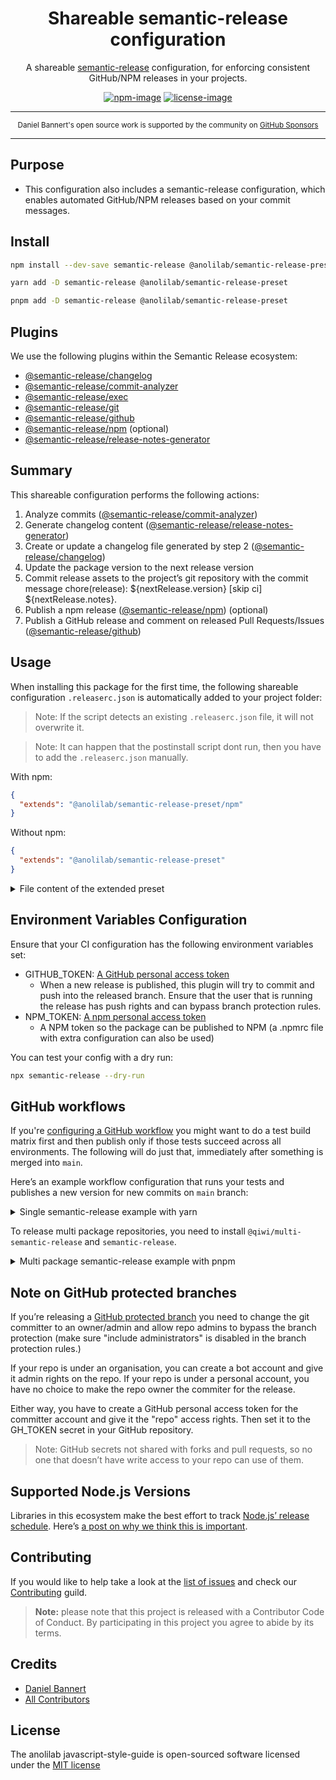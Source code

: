 <div align="center">
<h1>Shareable semantic-release configuration</h1>

A shareable [semantic-release](https://github.com/semantic-release/semantic-release) configuration, for enforcing consistent  GitHub/NPM releases in your projects.

[![npm-image]][npm-url] [![license-image]][license-url]

</div>

---

<div align="center">
    <p>
        <sup>
            Daniel Bannert's open source work is supported by the community on <a href="https://github.com/sponsors/prisis">GitHub Sponsors</a>
        </sup>
    </p>
</div>

---

## Purpose

- This configuration also includes a semantic-release configuration, which enables automated GitHub/NPM releases based on your commit messages.

## Install

```bash
npm install --dev-save semantic-release @anolilab/semantic-release-preset
```

```sh
yarn add -D semantic-release @anolilab/semantic-release-preset
```

```sh
pnpm add -D semantic-release @anolilab/semantic-release-preset
```

## Plugins

We use the following plugins within the Semantic Release ecosystem:

- [@semantic-release/changelog][3]
- [@semantic-release/commit-analyzer][1]
- [@semantic-release/exec][5]
- [@semantic-release/git][6]
- [@semantic-release/github][4]
- [@semantic-release/npm][7] (optional)
- [@semantic-release/release-notes-generator][2]

## Summary

This shareable configuration performs the following actions:

1. Analyze commits ([@semantic-release/commit-analyzer][1])
2. Generate changelog content ([@semantic-release/release-notes-generator][2])
3. Create or update a changelog file generated by step 2 ([@semantic-release/changelog][3])
4. Update the package version to the next release version
5. Commit release assets to the project’s git repository with the commit message chore(release): ${nextRelease.version} [skip ci] ${nextRelease.notes}.
6. Publish a npm release ([@semantic-release/npm][4]) (optional)
7. Publish a GitHub release and comment on released Pull Requests/Issues ([@semantic-release/github][4])

## Usage

When installing this package for the first time, the following shareable configuration `.releaserc.json` is automatically added to your project folder:

> Note: If the script detects an existing `.releaserc.json` file, it will not overwrite it.

> Note: It can happen that the postinstall script dont run, then you have to add the `.releaserc.json` manually.

With npm:

```json
{
  "extends": "@anolilab/semantic-release-preset/npm"
}
```

Without npm:

```json
{
  "extends": "@anolilab/semantic-release-preset"
}
```
<details>
<summary>File content of the extended preset</summary>

```json5
{
    "branches": [
        "+([0-9])?(.{+([0-9]),x}).x",
        "main",
        "next",
        "next-major",
        {
            "name": "beta",
            "prerelease": true
        },
        {
            "name": "alpha",
            "prerelease": true
        }
    ],
    "plugins": [
        [
            "@semantic-release/commit-analyzer",
            {
                "preset": "conventionalcommits"
            }
        ],
        [
            "@semantic-release/release-notes-generator",
            {
                "preset": "conventionalcommits"
            }
        ],
        "@semantic-release/changelog",
        "@semantic-release/npm", // optional
        [
            "@semantic-release/git",
            {
                "message": "chore(release): ${nextRelease.gitTag} [skip ci]\\n\\n${nextRelease.notes}"
            }
        ],
        [
            "@semantic-release/github",
            {
                "successComment": false,
                "failComment": false
            }
        ]
    ]
}
```
</details>


## Environment Variables Configuration

Ensure that your CI configuration has the following environment variables set:

- GITHUB_TOKEN: [A GitHub personal access token](https://docs.github.com/en/authentication/keeping-your-account-and-data-secure/creating-a-personal-access-token)
  - When a new release is published, this plugin will try to commit and push into the released branch. Ensure that the user that is running the release has push rights and can bypass branch protection rules.
- NPM_TOKEN: [A npm personal access token](https://www.npmjs.com/package/settings)
  - A NPM token so the package can be published to NPM (a .npmrc file with extra configuration can also be used)

You can test your config with a dry run:

```sh
npx semantic-release --dry-run
```

## GitHub workflows

If you're [configuring a GitHub workflow](https://help.github.com/en/articles/configuring-a-workflow) you might want to do a test build matrix first and then publish only if those tests succeed across all environments.
The following will do just that, immediately after something is merged into `main`.

Here’s an example workflow configuration that runs your tests and publishes a new version for new commits on `main` branch:

<details>
<summary>Single semantic-release example with yarn</summary>

```yaml
# https://help.github.com/en/categories/automating-your-workflow-with-github-actions

name: "Semantic Release"

on: # yamllint disable-line rule:truthy
    push:
        branches:
            - "([0-9])?(.{+([0-9]),x}).x"
            - "main"
            - "next"
            - "next-major"
            - "alpha"
            - "beta"

jobs:
    test:
        name: "Semantic Release"

        runs-on: "ubuntu-latest"

        steps:
            - uses: "actions/checkout@v2"
              with:
                  fetch-depth: 0
                  persist-credentials: false
              env:
                  GIT_COMMITTER_NAME: "GitHub Actions Shell"
                  GIT_AUTHOR_NAME: "GitHub Actions Shell"
                  EMAIL: "github-actions[bot]@users.noreply.github.com"

            - name: "Use Node.js 12.x"
              uses: "actions/setup-node@v2"
              with:
                  node-version: "12.x"

            - name: "Get yarn cache directory path"
              id: "yarn-cache-dir-path"
              run: "echo \"::set-output name=dir::$(yarn config get cacheFolder)\""

            - uses: "actions/cache@v2"
              id: "yarn-cache" # use this to check for `cache-hit` (`steps.yarn-cache.outputs.cache-hit != 'true'`)
              with:
                  path: "${{ steps.yarn-cache-dir-path.outputs.dir }}"
                  key: "${{ runner.os }}-yarn-${{ hashFiles('**/yarn.lock') }}"
                  restore-keys: |
                      ${{ runner.os }}-yarn-

            - name: "install"
              run: "yarn install --immutable"

            - name: "Build packages"
              run: "yarn build"

            - name: "test"
              run: "yarn run test"

    semantic-release:
        name: "Semantic Release"

        runs-on: "ubuntu-latest"

        needs: ["test"]

        steps:
            - uses: "actions/checkout@v2"
              with:
                  fetch-depth: 0
                  persist-credentials: false
              env:
                  GIT_COMMITTER_NAME: "GitHub Actions Shell"
                  GIT_AUTHOR_NAME: "GitHub Actions Shell"
                  EMAIL: "github-actions[bot]@users.noreply.github.com"

            - name: "Use Node.js 12.x"
              uses: "actions/setup-node@v2"
              with:
                  node-version: "12.x"

            - name: "Get yarn cache directory path"
              id: "yarn-cache-dir-path"
              run: "echo \"::set-output name=dir::$(yarn config get cacheFolder)\""

            - uses: "actions/cache@v2"
              id: "yarn-cache" # use this to check for `cache-hit` (`steps.yarn-cache.outputs.cache-hit != 'true'`)
              with:
                  path: "${{ steps.yarn-cache-dir-path.outputs.dir }}"
                  key: "${{ runner.os }}-yarn-${{ hashFiles('**/yarn.lock') }}"
                  restore-keys: |
                      ${{ runner.os }}-yarn-

            - name: "install"
              run: "yarn install --immutable"

            - name: "Build packages"
              if: "success()"
              run: "yarn build"

            - name: "Semantic Release"
              if: "success()"
              env:
                GITHUB_TOKEN: "${{ secrets.GITHUB_TOKEN }}"
                NPM_TOKEN: "${{ secrets.NPM_AUTH_TOKEN }}"
                GIT_AUTHOR_NAME: "github-actions-shell"
                GIT_AUTHOR_EMAIL: "github-actions[bot]@users.noreply.github.com"
                GIT_COMMITTER_NAME: "github-actions-shell"
                GIT_COMMITTER_EMAIL: "github-actions[bot]@users.noreply.github.com"
              run: "npx semantic-release"
```
</details>

To release multi package repositories, you need to install `@qiwi/multi-semantic-release` and `semantic-release`.

<details>
<summary>Multi package semantic-release example with pnpm</summary>

```yaml
# https://help.github.com/en/categories/automating-your-workflow-with-github-actions

name: "Semantic Release"

on: # yamllint disable-line rule:truthy
    push:
        branches:
            - "([0-9])?(.{+([0-9]),x}).x"
            - "main"
            - "next"
            - "next-major"
            - "alpha"
            - "beta"

# Enable this to use the github packages
# yamllint disable-line rule:comments
#env:
#    package: "@${{ github.repository }}"
#    registry_url: "https://npm.pkg.github.com"
#    scope: "${{ github.repository_owner }}"

jobs:
    test:
        strategy:
            matrix:
                os: ["ubuntu-latest"]
                node_version: ["16", "18", "19", "20"]
            fail-fast: false

        name: "Build & Unit Test: node-${{ matrix.node_version }}, ${{ matrix.os }}"

        runs-on: "${{ matrix.os }}"

        steps:
            - name: "Git checkout"
              uses: "actions/checkout@v3"
              env:
                  GIT_COMMITTER_NAME: "GitHub Actions Shell"
                  GIT_AUTHOR_NAME: "GitHub Actions Shell"
                  EMAIL: "github-actions[bot]@users.noreply.github.com"

            - uses: "pnpm/action-setup@v2.2.4"
              with:
                  version: 8
                  run_install: false

            - name: "Set node version to ${{ matrix.node_version }}"
              uses: "actions/setup-node@v3"
              with:
                  node-version: "${{ matrix.node_version }}"
                  cache: "pnpm"

            - name: "Check npm version"
              run: "npm -v"
              env:
                  SKIP_CHECK: "true"

            - name: "Install packages"
              run: "pnpm install --frozen-lockfile"
              env:
                  SKIP_CHECK: "true"

            - name: "Build"
              run: "pnpm run build:packages"

            - name: "test and coverage"
              run: "pnpm run test:coverage"

    semantic-release:
        name: "Semantic Release"

        runs-on: "ubuntu-latest"

        needs: ["test", "eslint"]

        steps:
            - name: "Git checkout"
              uses: "actions/checkout@v3"
              with:
                  fetch-depth: 0
                  persist-credentials: false
              env:
                  GIT_COMMITTER_NAME: "GitHub Actions Shell"
                  GIT_AUTHOR_NAME: "GitHub Actions Shell"
                  EMAIL: "github-actions[bot]@users.noreply.github.com"

            - uses: "pnpm/action-setup@v2.2.4"
              with:
                  version: 8
                  run_install: false

            - name: "Use Node.js 16.x"
              uses: "actions/setup-node@v3"
              with:
                  node-version: "16.x"
                  cache: "pnpm"

            - name: "Check npm version"
              run: "npm -v"
              env:
                  SKIP_CHECK: "true"

            - name: "Install packages"
              run: "pnpm install --frozen-lockfile"

            - name: "Build Production"
              run: "pnpm run build:prod:packages"

            - name: "npm v8.5+ requires workspaces-update to be set to false"
              run: "echo 'workspaces-update=false' >> .npmrc"

            - name: "Semantic Release"
              if: "success()"
              env:
                  GITHUB_TOKEN: "${{ secrets.SEMANTIC_RELEASE_GITHUB_TOKEN }}"
                  NPM_TOKEN: "${{ secrets.NPM_AUTH_TOKEN }}"
                  GIT_AUTHOR_NAME: "github-actions-shell"
                  GIT_AUTHOR_EMAIL: "github-actions[bot]@users.noreply.github.com"
                  GIT_COMMITTER_NAME: "github-actions-shell"
                  GIT_COMMITTER_EMAIL: "github-actions[bot]@users.noreply.github.com"
              run: "pnpm multi-semantic-release"

    pnpm-lock-update:
        name: "pnpm-lock.yaml update"

        runs-on: "ubuntu-latest"

        needs: ["semantic-release"]

        steps:
            - name: "Git checkout"
              uses: "actions/checkout@v3"
              with:
                  fetch-depth: 2
              env:
                  GIT_COMMITTER_NAME: "GitHub Actions Shell"
                  GIT_AUTHOR_NAME: "GitHub Actions Shell"
                  EMAIL: "github-actions[bot]@users.noreply.github.com"

            - uses: "pnpm/action-setup@v2.2.4"
              with:
                  version: 8

            - name: "Use Node.js 16.x"
              uses: "actions/setup-node@v3"
              with:
                  node-version: "16.x"

            - name: "Update pnpm lock"
              run: "pnpm install --no-frozen-lockfile"

            - name: "Commit modified files"
              uses: "stefanzweifel/git-auto-commit-action@v4.16.0"
              with:
                  commit_message: "chore: updated pnpm-lock.yaml"
                  commit_author: "prisis <d.bannert@anolilab.de>"
                  commit_user_email: "d.bannert@anolilab.de"
                  commit_user_name: "prisis"
                  branch: "${{ github.head_ref }}"
```
</details>

## Note on GitHub protected branches

If you’re releasing a [GitHub protected branch](https://docs.github.com/en/repositories/configuring-branches-and-merges-in-your-repository/defining-the-mergeability-of-pull-requests/about-protected-branches) you need to change the git committer to an owner/admin and allow repo admins to bypass the branch protection (make sure "include administrators" is disabled in the branch protection rules.)

If your repo is under an organisation, you can create a bot account and give it admin rights on the repo. If your repo is under a personal account, you have no choice to make the repo owner the commiter for the release.

Either way, you have to create a GitHub personal access token for the committer account and give it the "repo" access rights. Then set it to the GH_TOKEN secret in your GitHub repository.

> Note: GitHub secrets not shared with forks and pull requests, so no one that doesn’t have write access to your repo can use of them.

## Supported Node.js Versions

Libraries in this ecosystem make the best effort to track
[Node.js’ release schedule](https://nodejs.org/en/about/releases/). Here’s [a
post on why we think this is important](https://medium.com/the-node-js-collection/maintainers-should-consider-following-node-js-release-schedule-ab08ed4de71a).

Contributing
------------

If you would like to help take a look at the [list of issues](https://github.com/anolilab/javascript-style-guide/issues) and check our [Contributing](.github/CONTRIBUTING.md) guild.

> **Note:** please note that this project is released with a Contributor Code of Conduct. By participating in this project you agree to abide by its terms.

Credits
-------------

- [Daniel Bannert](https://github.com/prisis)
- [All Contributors](https://github.com/anolilab/javascript-style-guide/graphs/contributors)

License
-------------

The anolilab javascript-style-guide is open-sourced software licensed under the [MIT license](https://opensource.org/licenses/MIT)

[1]: https://github.com/semantic-release/commit-analyzer
[2]: https://github.com/semantic-release/release-notes-generator
[3]: https://github.com/semantic-release/changelog
[4]: https://github.com/semantic-release/github
[5]: https://github.com/semantic-release/exec
[6]: https://github.com/semantic-release/git
[7]: https://github.com/semantic-release/npm

[license-image]: https://img.shields.io/npm/l/@anolilab/semantic-release-preset?color=blueviolet&style=for-the-badge
[license-url]: LICENSE.md "license"
[npm-image]: https://img.shields.io/npm/v/@anolilab/semantic-release-preset/latest.svg?style=for-the-badge&logo=npm
[npm-url]: https://www.npmjs.com/package/@anolilab/semantic-release-preset/v/latest "npm"

